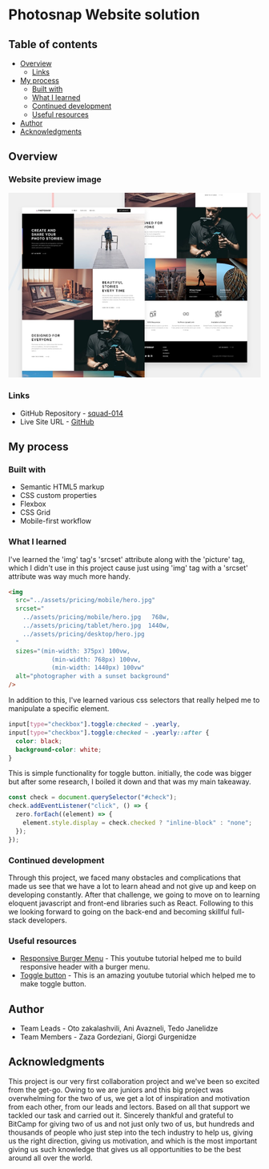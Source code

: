 # Photosnap Website solution

## Table of contents

- [Overview](#overview)
  - [Links](#links)
- [My process](#my-process)
  - [Built with](#built-with)
  - [What I learned](#what-i-learned)
  - [Continued development](#continued-development)
  - [Useful resources](#useful-resources)
- [Author](#author)
- [Acknowledgments](#acknowledgments)

## Overview

### Website preview image

![](./assets/preview.jpg)

### Links

- GitHub Repository - [squad-014](https://github.com/Tjanelidze/squad-014)
- Live Site URL - [GitHub]()

## My process

### Built with

- Semantic HTML5 markup
- CSS custom properties
- Flexbox
- CSS Grid
- Mobile-first workflow

### What I learned

I've learned the 'img' tag's 'srcset' attribute along with the 'picture' tag, which I didn't use in this project cause just using 'img' tag with a 'srcset' attribute was way much more handy.

```html
<img
  src="../assets/pricing/mobile/hero.jpg"
  srcset="
    ../assets/pricing/mobile/hero.jpg   768w,
    ../assets/pricing/tablet/hero.jpg  1440w,
    ../assets/pricing/desktop/hero.jpg
  "
  sizes="(min-width: 375px) 100vw,
            (min-width: 768px) 100vw,
            (min-width: 1440px) 100vw"
  alt="photographer with a sunset background"
/>
```

In addition to this, I've learned various css selectors that really helped me to manipulate a specific element.

```css
input[type="checkbox"].toggle:checked ~ .yearly,
input[type="checkbox"].toggle:checked ~ .yearly::after {
  color: black;
  background-color: white;
}
```

This is simple functionality for toggle button. initially, the code was bigger but after some research, I boiled it down and that was my main takeaway.

```js
const check = document.querySelector("#check");
check.addEventListener("click", () => {
  zero.forEach((element) => {
    element.style.display = check.checked ? "inline-block" : "none";
  });
});
```

### Continued development

Through this project, we faced many obstacles and complications that made us see that we have a lot to learn ahead and not give up and keep on developing constantly. After that challenge, we going to move on to learning eloquent javascript and front-end libraries such as React. Following to this we looking forward to going on the back-end and becoming skillful full-stack developers.

### Useful resources

- [Responsive Burger Menu](https://www.youtube.com/watch?v=At4B7A4GOPg&t=709s) - This youtube tutorial helped me to build responsive header with a burger menu.
- [Toggle button](https://www.youtube.com/watch?v=N8BZvfRD_eU&t=811s) - This is an amazing youtube tutorial which helped me to make toggle button.

## Author

- Team Leads - Oto zakalashvili, Ani Avazneli, Tedo Janelidze
- Team Members - Zaza Gordeziani, Giorgi Gurgenidze

## Acknowledgments

This project is our very first collaboration project and we've been so excited from the get-go. Owing to we are juniors and this big project was overwhelming for the two of us, we get a lot of inspiration and motivation from each other, from our leads and lectors. Based on all that support we tackled our task and carried out it. Sincerely thankful and grateful to BitCamp for giving two of us and not just only two of us, but hundreds and thousands of people who just step into the tech industry to help us, giving us the right direction, giving us motivation, and which is the most important giving us such knowledge that gives us all opportunities to be the best around all over the world.
